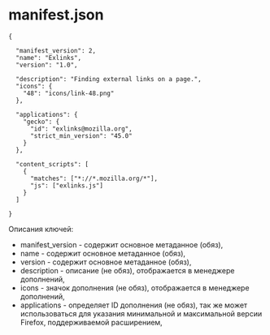 # manifest.json

    {

      "manifest_version": 2,
      "name": "Exlinks",
      "version": "1.0",

      "description": "Finding external links on a page.",
      "icons": {
        "48": "icons/link-48.png"
      },

      "applications": {
        "gecko": {
          "id": "exlinks@mozilla.org",
          "strict_min_version": "45.0"
        }
      },

      "content_scripts": [
        {
          "matches": ["*://*.mozilla.org/*"],
          "js": ["exlinks.js"]
        }
      ]

    }

Описания ключей:
- manifest_version - содержит основное метаданное (обяз),
- name - содержит основное метаданное (обяз),
- version - содержит основное метаданное (обяз),
- description - описание (не обяз), отображается в менеджере дополнений,
- icons - значок дополнения (не обяз), отображается в менеджере дополнений,
- applications - определяет ID дополнения (не обяз), так же может использоваться для указания минимальной и максимальной версии Firefox, поддерживаемой расширением,
